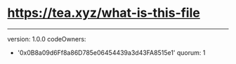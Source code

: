 
# https://tea.xyz/what-is-this-file
---
version: 1.0.0
codeOwners:
  - '0x0B8a09d6Ff8a86D785e06454439a3d43FA8515e1'
quorum: 1

<!--
**hasan270999/hasan270999** is a ✨ _special_ ✨ repository because its `README.md` (this file) appears on your GitHub profile.

Here are some ideas to get you started:

- 🔭 I’m currently working on ...
- 🌱 I’m currently learning ...
- 👯 I’m looking to collaborate on ...
- 🤔 I’m looking for help with ...
- 💬 Ask me about ...
- 📫 How to reach me: ...
- 😄 Pronouns: ...
- ⚡ Fun fact: ...
-->
